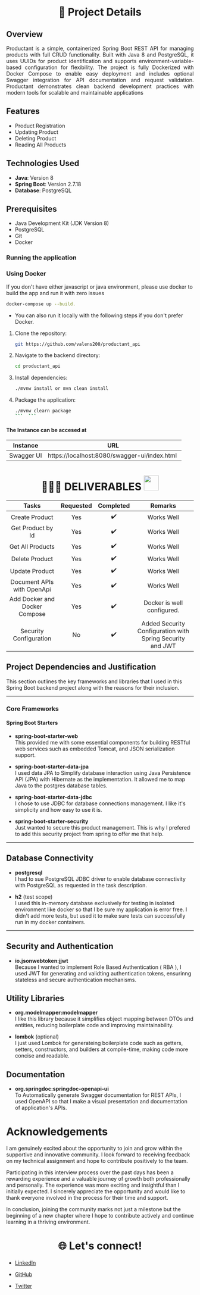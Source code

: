 <h1 align = "center" id = "project-details">📝 Project Details</h1>

## Overview

<p align="justify">
Productant is a simple, containerized Spring Boot REST API for managing products with full CRUD functionality. Built with Java 8 and PostgreSQL, it uses UUIDs for product identification and supports environment-variable-based configuration for flexibility. The project is fully Dockerized with Docker Compose to enable easy deployment and includes optional Swagger integration for API documentation and request validation. Productant demonstrates clean backend development practices with modern tools for scalable and maintainable applications
</p>

## Features

- Product Registration
- Updating Product
- Deleting Product
- Reading All Products

## Technologies Used

- **Java**: Version 8
- **Spring Boot**: Version 2.7.18
- **Database**: PostgreSQL

## Prerequisites

- Java Development Kit (JDK Version 8)
- PostgreSQL
- Git
- Docker

### Running the application

### Using Docker

If you don't have either javascript or java environment, please use docker to build the app and run it with zero issues

```sh
docker-compose up --build.
```

- You can also run it locally with the following steps if you don't prefer Docker.

1. Clone the repository:
   ```sh
   git https://github.com/valens200/productant_api
   ```
2. Navigate to the backend directory:
   ```sh
   cd productant_api
   ```
3. Install dependencies:
   ```sh
   ./mvnw install or mvn clean install
   ```
4. Package the application:

   ````sh
   ./mvnw clearn package
   ```  ```

   ````

#### The Instance can be accesed at

| Instance   |                      URL                      | 
| ---------- | :-------------------------------------------: | 
| Swagger UI | https://localhost:8080/swagger-ui/index.html  |

<h1 align="center" id="deliverables">👨🏻‍🏫 DELIVERABLES <img src="https://api.ezeelo.com/Scripts/QRCode/Done.gif" width="40"></h1>

|             Tasks             | Requested |     Completed      |                          Remarks                          |
| :---------------------------: | :-------: | :----------------: | :-------------------------------------------------------: |
|        Create Product         |    Yes    | :heavy_check_mark: |                        Works Well                         |
|       Get Product by Id       |    Yes    | :heavy_check_mark: |                        Works Well                         |
|       Get All Products        |    Yes    | :heavy_check_mark: |                        Works Well                         |
|        Delete Product         |    Yes    | :heavy_check_mark: |                        Works Well                         |
|        Update Product         |    Yes    | :heavy_check_mark: |                        Works Well                         |
|  Document APIs with OpenApi   |    Yes    | :heavy_check_mark: |                        Works Well                         |
| Add Docker and Docker Compose |    Yes    | :heavy_check_mark: |                Docker is well configured.                 |
|    Security Configuration     |    No     | :heavy_check_mark: | Added Security Configuration with Spring Security and JWT |

## Project Dependencies and Justification

This section outlines the key frameworks and libraries that I used in this Spring Boot backend project along with the reasons for their inclusion.

---

### Core Frameworks

#### Spring Boot Starters

- **spring-boot-starter-web**  
  This provided me with some essential components for building RESTful web services such as embedded Tomcat, and JSON serialization support.

- **spring-boot-starter-data-jpa**  
  I used data JPA to Simplify database interaction using Java Persistence API (JPA) with Hibernate as the implementation. It allowed me to map Java to the postgres database tables.

- **spring-boot-starter-data-jdbc**  
  I chose to use JDBC for database connections management. I like it's simplicity and how easy to use it is.

- **spring-boot-starter-security**  
  Just wanted to secure this product management. This is why I prefered to add this security project from spring to offer me that help.

---

## Database Connectivity

- **postgresql**  
  I had to sue PostgreSQL JDBC driver to enable database connectivity with PostgreSQL as requested in the task description.

- **h2** (test scope)  
  I used this in-memory database exclusively for testing in isolated environment like docker so that I be sure my application is error free. I didn't add more tests, but used it to make sure tests can successfully run in my docker containers.

---

## Security and Authentication

- **io.jsonwebtoken:jjwt**  
  Because I wanted to implement Role Based Authentication ( RBA ), I used JWT for generating and validting authentication tokens, ensurinng stateless and secure authentication mechanisms.

## Utility Libraries

- **org.modelmapper:modelmapper**  
  I like this library because it simplifies object mapping between DTOs and entities, reducing boilerplate code and improving maintainability.

- **lombok** (optional)  
  I just used Lombok for generateing boilerplate code such as getters, setters, constructors, and builders at compile-time, making code more concise and readable.

## Documentation

- **org.springdoc:springdoc-openapi-ui**  
 To Automatically generate Swagger documentation for REST APIs, I used OpenAPI so that I make a visual presentation and documentation of application's APIs.
<h1  id = "acknowledgements">Acknowledgements</h1>

<p align="justify">

I am genuinely excited about the opportunity to join and grow within the supportive and innovative community. I look forward to receiving feedback on my technical assignment and hope to contribute positively to the team.

Participating in this interview process over the past days has been a rewarding experience and a valuable journey of growth both professionally and personally. The experience was more exciting and insightful than I initially expected.
I sincerely appreciate the opportunity and would like to thank everyone involved in the process for their time and support.

In conclusion, joining the community marks not just a milestone but the beginning of a new chapter where I hope to contribute actively and continue learning in a thriving environment.

<h1 align = "center" id = "connections">🌐 Let's connect! </h1>

- [LinkedIn](https://www.linkedin.com/in/valens-niyonsenga-947440228/)

- [GitHub](https://github.com/valens200)

- [Twitter](https://x.com/200Valens)
